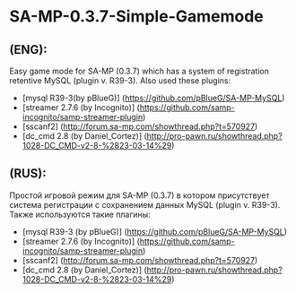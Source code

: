 # SA-MP-0.3.7-Simple-Gamemode
## (ENG):
Easy game mode for SA-MP (0.3.7) which has a system of registration retentive MySQL (plugin v. R39-3). Also used these plugins:

* [mysql R39-3(by pBlueG)] (https://github.com/pBlueG/SA-MP-MySQL)
* [streamer 2.7.6 (by Incognito)] (https://github.com/samp-incognito/samp-streamer-plugin)
* [sscanf2] (http://forum.sa-mp.com/showthread.php?t=570927)
* [dc_cmd 2.8 (by Daniel_Cortez)] (http://pro-pawn.ru/showthread.php?1028-DC_CMD-v2-8-%2823-03-14%29)



## (RUS):
Простой игровой режим для SA-MP (0.3.7) в котором присутствует система регистрации с сохранением данных MySQL (plugin v. R39-3). Также используются такие плагины:

* [mysql R39-3 (by pBlueG)] (https://github.com/pBlueG/SA-MP-MySQL)
* [streamer 2.7.6 (by Incognito)] (https://github.com/samp-incognito/samp-streamer-plugin)
* [sscanf2] (http://forum.sa-mp.com/showthread.php?t=570927)
* [dc_cmd 2.8 (by Daniel_Cortez)] (http://pro-pawn.ru/showthread.php?1028-DC_CMD-v2-8-%2823-03-14%29)

